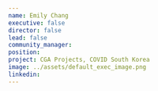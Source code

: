 ```yaml
---
name: Emily Chang
executive: false
director: false
lead: false
community_manager:   
position:  
project: CGA Projects, COVID South Korea
image: ../assets/default_exec_image.png
linkedin: 
---
```

